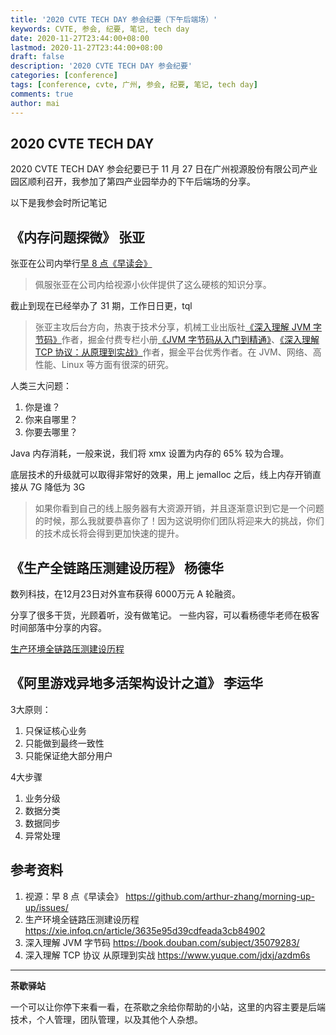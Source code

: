 ```yaml
---
title: '2020 CVTE TECH DAY 参会纪要（下午后端场）'
keywords: CVTE, 参会, 纪要, 笔记, tech day
date: 2020-11-27T23:44:00+08:00
lastmod: 2020-11-27T23:44:00+08:00
draft: false
description: '2020 CVTE TECH DAY 参会纪要'
categories: [conference]
tags: [conference, cvte, 广州, 参会, 纪要, 笔记, tech day]
comments: true
author: mai
---
```


## 2020 CVTE TECH DAY

2020 CVTE TECH DAY 参会纪要已于 11 月 27 日在广州视源股份有限公司产业园区顺利召开，我参加了第四产业园举办的下午后端场的分享。

以下是我参会时所记笔记

## 《内存问题探微》 张亚

张亚在公司内举行[早 8 点《早读会》](https://github.com/arthur-zhang/morning-up-up/issues/)
>佩服张亚在公司内给视源小伙伴提供了这么硬核的知识分享。

截止到现在已经举办了 31 期，工作日日更，tql

>张亚主攻后台方向，热衷于技术分享，机械工业出版社[《深入理解 JVM 字节码》](https://book.douban.com/subject/35079283/)作者，掘金付费专栏小册[《JVM 字节码从入门到精通》](https://juejin.cn/book/6844733778389106702?referrer=5aaa499e518825556b6c84e5%3Freferrer%3D5aaa499e518825556b6c84e5)、[《深入理解 TCP 协议：从原理到实战》](https://juejin.cn/book/6844733788681928712)作者，掘金平台优秀作者。在 JVM、网络、高性能、Linux 等方面有很深的研究。

人类三大问题：

1. 你是谁？
2. 你来自哪里？
3. 你要去哪里？

Java 内存消耗，一般来说，我们将 xmx 设置为内存的 65% 较为合理。

底层技术的升级就可以取得非常好的效果，用上 jemalloc 之后，线上内存开销直接从 7G 降低为 3G
>如果你看到自己的线上服务器有大资源开销，并且逐渐意识到它是一个问题的时候，那么我就要恭喜你了！因为这说明你们团队将迎来大的挑战，你们的技术成长将会得到更加快速的提升。

## 《生产全链路压测建设历程》 杨德华

数列科技，在12月23日对外宣布获得 6000万元 A 轮融资。

分享了很多干货，光顾着听，没有做笔记。
一些内容，可以看杨德华老师在极客时间部落中分享的内容。

[生产环境全链路压测建设历程](https://xie.infoq.cn/article/3635e95d39cdfeada3cb84902)

## 《阿里游戏异地多活架构设计之道》 李运华

3大原则：
1. 只保证核心业务
2. 只能做到最终一致性
3. 只能保证绝大部分用户

4大步骤
1. 业务分级
2. 数据分类
3. 数据同步
4. 异常处理

## 参考资料

1. 视源：早 8 点《早读会》 https://github.com/arthur-zhang/morning-up-up/issues/
2. 生产环境全链路压测建设历程 https://xie.infoq.cn/article/3635e95d39cdfeada3cb84902
3. 深入理解 JVM 字节码 https://book.douban.com/subject/35079283/
4. 深入理解 TCP 协议 从原理到实战 https://www.yuque.com/jdxj/azdm6s

----

**茶歇驿站**

一个可以让你停下来看一看，在茶歇之余给你帮助的小站，这里的内容主要是后端技术，个人管理，团队管理，以及其他个人杂想。
